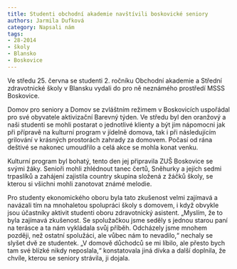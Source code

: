 ```yaml
---
title: Studenti obchodní akademie navštívili boskovické seniory
authors: Jarmila Dufková
category: Napsali nám
tags: 
- 28-2014
- školy
- Blansko
- Boskovice
---
```

Ve středu 25. června se studenti 2. ročníku Obchodní akademie a Střední zdravotnické školy v Blansku vydali do pro ně neznámého prostředí MSSS Boskovice. 

Domov pro seniory a Domov se zvláštním režimem v Boskovicích uspořádal pro své obyvatele aktivizační Barevný týden. Ve středu byl den oranžový a naši studenti se mohli postarat o jednotlivé klienty a být jim nápomocni jak při přípravě na kulturní program v jídelně domova, tak i při následujícím grilování v krásných prostorách zahrady za domovem. Počasí od rána deštivé se nakonec umoudřilo a celá akce se mohla konat venku. 

Kulturní program byl bohatý, tento den jej připravila ZUŠ Boskovice se svými žáky. Senioři mohli zhlédnout tanec čertů, Sněhurky a jejích sedmi trpaslíků a zahájení zajistila country skupina složená z žáčků školy, se kterou si všichni mohli zanotovat známé melodie.

Pro studenty ekonomického oboru byla tato zkušenost velmi zajímavá a navázali tím na mnohaletou spolupráci školy s domovem, i když obvykle jsou účastníky aktivit studenti oboru zdravotnický asistent. „Myslím, že to byla zajímavá zkušenost. Se spolužačkou jsme seděly s jednou starou paní na terásce a ta nám vykládala svůj příběh. Odcházely jsme mnohem později, než ostatní spolužáci, ale vůbec nám to nevadilo,“ nechaly se slyšet dvě ze studentek. „V domově důchodců se mi líbilo, ale přesto bych tam své blízké nikdy neposlala,“ konstatovala jiná dívka a další doplnila, že chvíle, kterou se seniory strávila, ji dojala.

